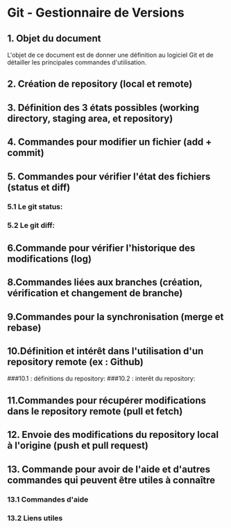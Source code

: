 # Git - Gestionnaire de Versions
## 1. Objet du document
			
L'objet de ce document est de donner une définition au logiciel Git et de détailler les principales commandes d'utilisation.

## 2. Création de repository (local et remote)
## 3. Définition des 3 états possibles (working directory, staging area, et repository)
## 4. Commandes pour modifier un fichier (add + commit)
## 5. Commandes pour vérifier l'état des fichiers (status et diff)
###  5.1 Le git status:
###  5.2 Le git diff:
## 6.Commande pour vérifier l'historique des modifications (log)
## 8.Commandes liées aux branches (création, vérification et changement de branche)
## 9.Commandes pour la synchronisation (merge et rebase)
## 10.Définition et intérêt dans l'utilisation d'un repository remote (ex : Github)
###10.1 : définitions du repository:
###10.2 : interêt du repository:
## 11.Commandes pour récupérer modifications dans le repository remote (pull et fetch)
## 12. Envoie des modifications du repository local à l'origine (push et pull request)
## 13. Commande pour avoir de l'aide et d'autres commandes qui peuvent être utiles à connaître
### 13.1 Commandes d'aide
### 13.2 Liens utiles




